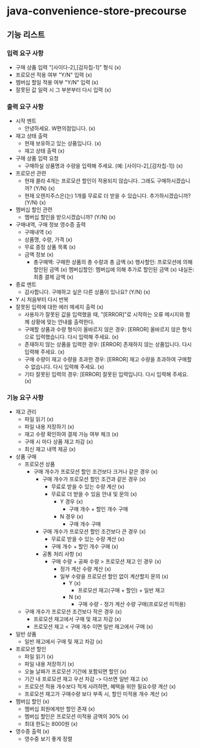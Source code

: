 # java-convenience-store-precourse

## 기능 리스트
### 입력 요구 사항
- 구매 상품 입력 "[사이다-2],[감자칩-1]" 형식 (x)
- 프로모션 적용 여부 "Y/N" 입력 (x)
- 멤버십 할일 적용 여부 "Y/N" 입력 (x)
- 잘못된 값 일력 시 그 부분부터 다시 입력 (x)

### 출력 요구 사항
- 시작 멘트
  - 안녕하세요. W편의점입니다. (x)
- 재고 상태 출력
  - 현재 보유하고 있는 상품입니다. (x)
  - 재고 상태 출력 (x)
- 구매 상품 입력 요청
  - 구매하실 상품명과 수량을 입력해 주세요. (예: [사이다-2],[감자칩-1]) (x)
- 프로모션 관련
  - 현재 콜라 4개는 프로모션 할인이 적용되지 않습니다. 그래도 구매하시겠습니까? (Y/N) (x)
  - 현재 오렌지주스은(는) 1개를 무료로 더 받을 수 있습니다. 추가하시겠습니까? (Y/N) (x)
- 멤버십 할인 관련
  - 멤버십 할인을 받으시겠습니까? (Y/N) (x)
- 구매내역, 구매 정보 영수증 출력
  - 구매내역 (x)
  - 상품명, 수량, 가격 (x)
  - 무료 증정 상품 목록 (x)
  - 금액 정보 (x)
    - 총구매액: 구매한 상품의 총 수량과 총 금액 (x)
      행사할인: 프로모션에 의해 할인된 금액 (x)
      멤버십할인: 멤버십에 의해 추가로 할인된 금액 (x)
      내실돈: 최종 결제 금액 (x)
- 종료 멘트
  - 감사합니다. 구매하고 싶은 다른 상품이 있나요? (Y/N) (x)
- Y 시 처음부터 다시 반복 
- 잘못된 입력에 대한 에러 메세지 출력 (x)
  - 사용자가 잘못된 값을 입력했을 때, "[ERROR]"로 시작하는 오류 메시지와 함께 상황에 맞는 안내를 출력한다.
  - 구매할 상품과 수량 형식이 올바르지 않은 경우: [ERROR] 올바르지 않은 형식으로 입력했습니다. 다시 입력해 주세요. (x)
  - 존재하지 않는 상품을 입력한 경우: [ERROR] 존재하지 않는 상품입니다. 다시 입력해 주세요. (x)
  - 구매 수량이 재고 수량을 초과한 경우: [ERROR] 재고 수량을 초과하여 구매할 수 없습니다. 다시 입력해 주세요. (x)
  - 기타 잘못된 입력의 경우: [ERROR] 잘못된 입력입니다. 다시 입력해 주세요. (x)

### 기능 요구 사항
  - 재고 관리
    - 파일 읽기 (x)
    - 파일 내용 저장하기 (x) 
    - 재고 수량 확인하여 결제 가능 여부 체크 (x)
    - 구매 시 마다 상품 재고 차감 (x)
    - 최신 재고 내역 제공 (x)
  - 상품 구매
    - 프로모션 상품
      - 구매 개수가 프로모션 할인 조건보다 크거나 같은 경우 (x)
        - 구매 개수가 프로모션 할인 조건과 같은 경우 (x)
          - 무료로 받을 수 있는 수량 계산 (x)
          - 무료로 더 받을 수 있음 안내 및 문의 (x)
            - Y 경우 (x)
              - 구매 개수 + 할인 개수 구매
            - N 경우 (x)
              - 구매 개수 구매
        - 구매 개수가 프로모션 할인 조건보다 큰 경우 (x)
          - 무료로 받을 수 있는 수량 계산 (x)
          - 구매 개수 + 할인 개수 구매 (x)
        - 공통 처리 사항 (x)
          - 구매 수량 + 공짜 수량 > 프로모션 재고 인 경우 (x)
            - 정가 계산 수량 계산 (x)
            - 일부 수량을 프로모션 할인 없이 계산할지 문의 (x)
              - Y (x)
                - 프로모션 재고(구매 + 할인) + 일반 재고
              - N (x)
                - 구매 수량 - 정가 계산 수량 구매(프로모션 미적용)
    - 구매 개수가 프로모션 조건보다 작은 경우 (x)
      - 프로모션 재고에서 구매 및 재고 차감 (x)
      - 프로모션 재고 < 구매 개수 이면 일반 재고에서 구매 (x)
  - 일반 상품
    - 일반 재고에서 구매 및 재고 차감 (x)
  - 프로모션 할인
    - 파일 읽기 (x)
    - 파일 내용 저장하기 (x)
    - 오늘 날짜가 프로모션 기간에 포함되면 할인 (x)
    - 기간 내 프로모션 재고 우선 차감 -> 다쓰면 일반 재고 (x)
    - 프로모션 적용 개수보다 적게 사려하면, 혜택을 위한 필요수량 계산 (x)
    - 프로모션 재고가 구매수량 보다 부족 시, 할인 미적용 개수 계산 (x)
  - 멤버십 할인 (x)
    - 멤버십 회원에게만 할인 존재 (x)
    - 멤버십 할인은 프로모션 미적용 금액의 30% (x)
    - 최대 한도는 8000원 (x)
  - 영수증 출력 (x)
    - 영수증 보기 좋게 정렬 

